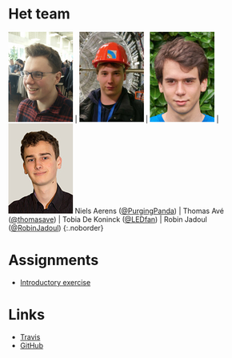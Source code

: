 # Het team

![Foto van Niels Aerens](assets/images/niels.jpg) | ![Foto van Thomas Avé](assets/images/thomas.jpg) | ![Foto van Tobia De Koninck](assets/images/tobia.jpg) | ![Foto van Robin Jadoul](assets/images/robin.jpg)
Niels Aerens ([@PurgingPanda](https://github.com/PurgingPanda)) | Thomas Avé ([@thomasave](http://github.com/thomasave)) | Tobia De Koninck ([@LEDfan](https://github.com/LEDfan)) | Robin Jadoul ([@RobinJadoul](https://github.com/RobinJadoul))
{:.noborder}

# Assignments

- [Introductory exercise](introduction)


# Links

- [Travis](https://travis-ci.com/LEDfan/Bachelorproef)
- [GitHub](https://github.com/LEDfan/Bachelorproef)
